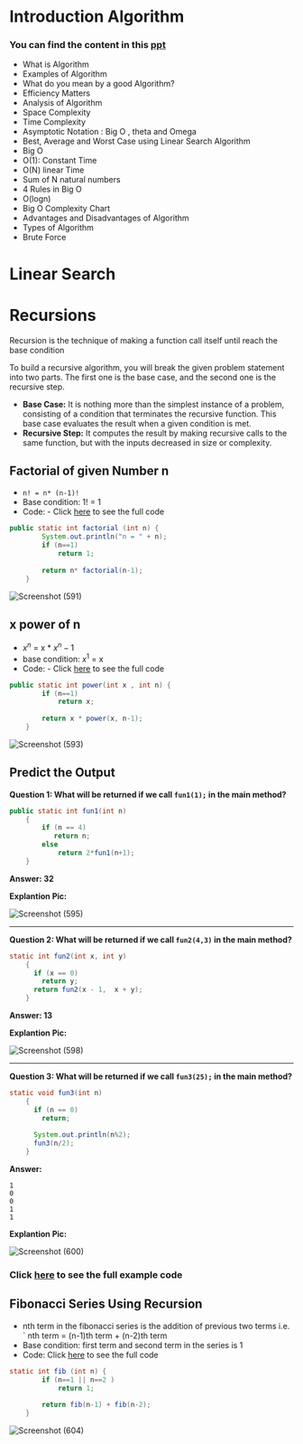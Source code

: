 # Introduction Algorithm


### You can find the content in this [ppt](./Algorithm%20IntroductionPPT.pdf)

- What is Algorithm
- Examples of Algorithm
- What do you mean by a good Algorithm?
- Efficiency Matters
- Analysis of Algorithm
- Space Complexity
- Time Complexity
- Asymptotic Notation : Big O , theta and Omega
- Best, Average and Worst Case using Linear Search Algorithm
- Big O 
- O(1): Constant Time
- O(N) linear Time
- Sum of N natural numbers
- 4 Rules in Big O
- O(logn)
- Big O Complexity Chart
- Advantages and Disadvantages of Algorithm
- Types of Algorithm
- Brute Force

# Linear Search

# Recursions

Recursion is the technique of making a function call itself until reach the base condition

To build a recursive algorithm, you will break the given problem statement into two parts. The first one is the base case, and the second one is the recursive step.

- **Base Case:** It is nothing more than the simplest instance of a problem, consisting of a condition that terminates the recursive function. This base case evaluates the result when a given condition is met.
- **Recursive Step:** It computes the result by making recursive calls to the same function, but with the inputs decreased in size or complexity.

## Factorial of given Number n

- `n! = n* (n-1)!`
- Base condition: 1! = 1
- Code: - Click [here](./FactorialOfNum.java) to see the full code
```java
public static int factorial (int n) {
		System.out.println("n = " + n);
		if (n==1)
			return 1;
		
		return n* factorial(n-1);
	}
```
![Screenshot (591)](https://user-images.githubusercontent.com/70228962/173191985-023fe3a7-0055-4dbf-96c8-09b046007f00.png)

## x power of n

- $x^n$ = x * $x^n-1$
- base condition: $x^1$ = x
- Code: - Click [here](./xPowerOfN.java) to see the full code
```java
public static int power(int x , int n) {
		if (n==1)
			return x;
		
		return x * power(x, n-1);
	}
```
![Screenshot (593)](https://user-images.githubusercontent.com/70228962/173192249-051c7b5b-49f7-4103-97d5-075a62876131.png)


## Predict the Output 

**Question 1: What will be returned if we call `fun1(1);` in the main method?**
```java
public static int fun1(int n)
	{
	    if (n == 4)
	       return n;
	    else 
	    	return 2*fun1(n+1);
	}
```

**Answer: 32**

**Explantion Pic:**

![Screenshot (595)](https://user-images.githubusercontent.com/70228962/173192402-6e00d704-de00-400c-9b85-79e651731e19.png)

---

**Question 2: What will be returned if we call `fun2(4,3)` in the main method?**
```java
static int fun2(int x, int y) 
	{
	  if (x == 0)
	    return y;
	  return fun2(x - 1,  x + y);
	} 
```

**Answer: 13**

**Explantion Pic:**

![Screenshot (598)](https://user-images.githubusercontent.com/70228962/173192588-c62fff0a-94e0-407b-8ce4-a337b5bd948f.png)

---

**Question 3: What will be returned if we call `fun3(25);` in the main method?**
```java
static void fun3(int n)
	{
	  if (n == 0)
	    return;
	 
	  System.out.println(n%2);
	  fun3(n/2);
	} 
```

**Answer:**
```
1
0
0
1
1
```

**Explantion Pic:**

![Screenshot (600)](https://user-images.githubusercontent.com/70228962/173192638-9d64275b-12a6-4e61-a052-b81bcd0308c2.png)

### Click [here](./examples.java) to see the full example code

## Fibonacci Series Using Recursion

- nth term in the fibonacci series is the addition of previous two terms i.e. ` nth term  =  (n-1)th term + (n-2)th term
- Base condition: first term and second term in the series is 1
- Code: Click [here](/FibDemo.java) to see the full code
```java
static int fib (int n) {
		if (n==1 || n==2 )
			return 1;
		
		return fib(n-1) + fib(n-2);
	}
```

![Screenshot (604)](https://user-images.githubusercontent.com/70228962/173192883-ce5c668e-53cc-44da-97cf-85bc75b5084f.png)
